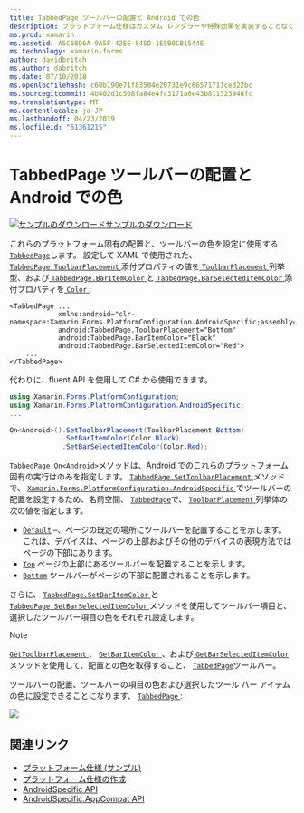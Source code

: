 ```yaml
---
title: TabbedPage ツールバーの配置と Android での色
description: プラットフォーム仕様はカスタム レンダラーや特殊効果を実装することなく、特定のプラットフォームでのみ利用できる機能の使用を可能にします。 この記事では、Android プラットフォームの特定を TabbedPage に配置し、ツールバーの色を設定するを使用する方法について説明します。
ms.prod: xamarin
ms.assetid: A5C68D6A-9A5F-42EE-845D-1E5B0CB1544E
ms.technology: xamarin-forms
author: davidbritch
ms.author: dabritch
ms.date: 07/10/2018
ms.openlocfilehash: c68b190e71f83504e20731e9c66571711ced22bc
ms.sourcegitcommit: 4b402d1c508fa84e4fc3171a6e43b811323948fc
ms.translationtype: MT
ms.contentlocale: ja-JP
ms.lasthandoff: 04/23/2019
ms.locfileid: "61361215"
---
```

# <a name="tabbedpage-toolbar-placement-and-color-on-android"></a>TabbedPage ツールバーの配置と Android での色

[![サンプルのダウンロード](~/media/shared/download.png)サンプルのダウンロード](https://developer.xamarin.com/samples/xamarin-forms/userinterface/platformspecifics/)

これらのプラットフォーム固有の配置と、ツールバーの色を設定に使用する[ `TabbedPage`](xref:Xamarin.Forms.TabbedPage)します。 設定して XAML で使用された、 [ `TabbedPage.ToolbarPlacement` ](xref:Xamarin.Forms.PlatformConfiguration.AndroidSpecific.TabbedPage.ToolbarPlacementProperty)添付プロパティの値を[ `ToolbarPlacement` ](xref:Xamarin.Forms.PlatformConfiguration.AndroidSpecific.ToolbarPlacement)列挙型、および[ `TabbedPage.BarItemColor` ](xref:Xamarin.Forms.PlatformConfiguration.AndroidSpecific.TabbedPage.BarItemColorProperty)と[ `TabbedPage.BarSelectedItemColor` ](xref:Xamarin.Forms.PlatformConfiguration.AndroidSpecific.TabbedPage.BarSelectedItemColorProperty)添付プロパティを[ `Color` ](xref:Xamarin.Forms.Color):

```xaml
<TabbedPage ...
            xmlns:android="clr-namespace:Xamarin.Forms.PlatformConfiguration.AndroidSpecific;assembly=Xamarin.Forms.Core"
            android:TabbedPage.ToolbarPlacement="Bottom"
            android:TabbedPage.BarItemColor="Black"
            android:TabbedPage.BarSelectedItemColor="Red">
    ...
</TabbedPage>
```

代わりに、fluent API を使用して C# から使用できます。

```csharp
using Xamarin.Forms.PlatformConfiguration;
using Xamarin.Forms.PlatformConfiguration.AndroidSpecific;
...

On<Android>().SetToolbarPlacement(ToolbarPlacement.Bottom)
             .SetBarItemColor(Color.Black)
             .SetBarSelectedItemColor(Color.Red);
```

`TabbedPage.On<Android>`メソッドは、Android でのこれらのプラットフォーム固有の実行はのみを指定します。 [ `TabbedPage.SetToolbarPlacement` ](xref:Xamarin.Forms.PlatformConfiguration.AndroidSpecific.TabbedPage.SetToolbarPlacement(Xamarin.Forms.IPlatformElementConfiguration{Xamarin.Forms.PlatformConfiguration.Android,Xamarin.Forms.TabbedPage},Xamarin.Forms.PlatformConfiguration.AndroidSpecific.ToolbarPlacement))メソッドで、 [ `Xamarin.Forms.PlatformConfiguration.AndroidSpecific` ](xref:Xamarin.Forms.PlatformConfiguration.AndroidSpecific)でツールバーの配置を設定するため、名前空間、 [ `TabbedPage`](xref:Xamarin.Forms.TabbedPage)で、 [`ToolbarPlacement` ](xref:Xamarin.Forms.PlatformConfiguration.AndroidSpecific.ToolbarPlacement)列挙体の次の値を指定します。

- [`Default`](xref:Xamarin.Forms.PlatformConfiguration.AndroidSpecific.ToolbarPlacement.Default) –、ページの既定の場所にツールバーを配置することを示します。 これは、デバイスは、ページの上部およびその他のデバイスの表現方法ではページの下部にあります。
- [`Top`](xref:Xamarin.Forms.PlatformConfiguration.AndroidSpecific.ToolbarPlacement.Top) ページの上部にあるツールバーを配置することを示します。
- [`Bottom`](xref:Xamarin.Forms.PlatformConfiguration.AndroidSpecific.ToolbarPlacement.Bottom) ツールバーがページの下部に配置されることを示します。

さらに、 [ `TabbedPage.SetBarItemColor` ](xref:Xamarin.Forms.PlatformConfiguration.AndroidSpecific.TabbedPage.SetBarItemColor(Xamarin.Forms.IPlatformElementConfiguration{Xamarin.Forms.PlatformConfiguration.Android,Xamarin.Forms.TabbedPage},Xamarin.Forms.Color))と[ `TabbedPage.SetBarSelectedItemColor` ](xref:Xamarin.Forms.PlatformConfiguration.AndroidSpecific.TabbedPage.SetBarSelectedItemColor(Xamarin.Forms.IPlatformElementConfiguration{Xamarin.Forms.PlatformConfiguration.Android,Xamarin.Forms.TabbedPage},Xamarin.Forms.Color))メソッドを使用してツールバー項目と、選択したツールバー項目の色をそれぞれ設定します。

> [!NOTE]
> [ `GetToolbarPlacement` ](xref:Xamarin.Forms.PlatformConfiguration.AndroidSpecific.TabbedPage.GetToolbarPlacement(Xamarin.Forms.IPlatformElementConfiguration{Xamarin.Forms.PlatformConfiguration.Android,Xamarin.Forms.TabbedPage}))、 [ `GetBarItemColor` ](xref:Xamarin.Forms.PlatformConfiguration.AndroidSpecific.TabbedPage.GetBarItemColor(Xamarin.Forms.IPlatformElementConfiguration{Xamarin.Forms.PlatformConfiguration.Android,Xamarin.Forms.TabbedPage}))、および[ `GetBarSelectedItemColor` ](xref:Xamarin.Forms.PlatformConfiguration.AndroidSpecific.TabbedPage.GetBarSelectedItemColor(Xamarin.Forms.IPlatformElementConfiguration{Xamarin.Forms.PlatformConfiguration.Android,Xamarin.Forms.TabbedPage}))メソッドを使用して、配置との色を取得すること、 [ `TabbedPage`](xref:Xamarin.Forms.TabbedPage)ツールバー。

ツールバーの配置、ツールバーの項目の色および選択したツール バー アイテムの色に設定できることになります、 [ `TabbedPage` ](xref:Xamarin.Forms.TabbedPage):

![](tabbedpage-toolbar-placement-color-images/tabbedpage-toolbar-placement.png)

## <a name="related-links"></a>関連リンク

- [プラットフォーム仕様 (サンプル)](https://developer.xamarin.com/samples/xamarin-forms/userinterface/platformspecifics/)
- [プラットフォーム仕様の作成](~/xamarin-forms/platform/platform-specifics/index.md#creating-platform-specifics)
- [AndroidSpecific API](xref:Xamarin.Forms.PlatformConfiguration.AndroidSpecific)
- [AndroidSpecific.AppCompat API](xref:Xamarin.Forms.PlatformConfiguration.AndroidSpecific.AppCompat)
